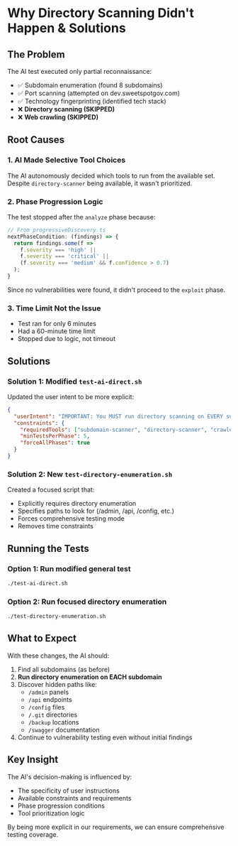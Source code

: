 # Why Directory Scanning Didn't Happen & Solutions

## The Problem

The AI test executed only partial reconnaissance:
- ✅ Subdomain enumeration (found 8 subdomains)
- ✅ Port scanning (attempted on dev.sweetspotgov.com)
- ✅ Technology fingerprinting (identified tech stack)
- ❌ **Directory scanning (SKIPPED)**
- ❌ **Web crawling (SKIPPED)**

## Root Causes

### 1. AI Made Selective Tool Choices
The AI autonomously decided which tools to run from the available set. Despite `directory-scanner` being available, it wasn't prioritized.

### 2. Phase Progression Logic
The test stopped after the `analyze` phase because:
```javascript
// From progressiveDiscovery.ts
nextPhaseCondition: (findings) => {
  return findings.some(f => 
    f.severity === 'high' || 
    f.severity === 'critical' ||
    (f.severity === 'medium' && f.confidence > 0.7)
  );
}
```
Since no vulnerabilities were found, it didn't proceed to the `exploit` phase.

### 3. Time Limit Not the Issue
- Test ran for only 6 minutes
- Had a 60-minute time limit
- Stopped due to logic, not timeout

## Solutions

### Solution 1: Modified `test-ai-direct.sh`
Updated the user intent to be more explicit:
```json
{
  "userIntent": "IMPORTANT: You MUST run directory scanning on EVERY subdomain found...",
  "constraints": {
    "requiredTools": ["subdomain-scanner", "directory-scanner", "crawler"],
    "minTestsPerPhase": 5,
    "forceAllPhases": true
  }
}
```

### Solution 2: New `test-directory-enumeration.sh`
Created a focused script that:
- Explicitly requires directory enumeration
- Specifies paths to look for (/admin, /api, /config, etc.)
- Forces comprehensive testing mode
- Removes time constraints

## Running the Tests

### Option 1: Run modified general test
```bash
./test-ai-direct.sh
```

### Option 2: Run focused directory enumeration
```bash
./test-directory-enumeration.sh
```

## What to Expect

With these changes, the AI should:
1. Find all subdomains (as before)
2. **Run directory enumeration on EACH subdomain**
3. Discover hidden paths like:
   - `/admin` panels
   - `/api` endpoints
   - `/config` files
   - `/.git` directories
   - `/backup` locations
   - `/swagger` documentation
4. Continue to vulnerability testing even without initial findings

## Key Insight

The AI's decision-making is influenced by:
- The specificity of user instructions
- Available constraints and requirements
- Phase progression conditions
- Tool prioritization logic

By being more explicit in our requirements, we can ensure comprehensive testing coverage.
